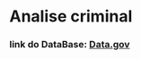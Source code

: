 # Analise criminal

### link do DataBase: [Data.gov](https://catalog.data.gov/dataset/crime-data-from-2020-to-present)
